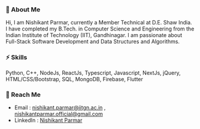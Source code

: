 ### 👋 About Me 

Hi, I am Nishikant Parmar, currently a Member Technical at D.E. Shaw India. I have completed my B.Tech. in Computer Science and Engineering from the Indian Institute of Technology (IIT), Gandhinagar. I am passionate about Full-Stack Software Development and Data Structures and Algorithms. 

### ⚡ Skills 

Python, C++, NodeJs, ReactJs, Typescript, Javascript, NextJs, jQuery, HTML/CSS/Bootstrap, SQL, MongoDB, Firebase, Flutter

### 💬 Reach Me

- Email : [nishikant.parmar@iitgn.ac.in](mailto:nishikant.parmar@iitgn.ac.in) , [nishikantparmar.official@gmail.com](mailto:nishikantparmar.official@gmail.com)
- LinkedIn : [Nishikant Parmar](http://linkedin.com/in/nishikant-parmar)
